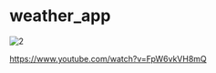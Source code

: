 # weather_app
![2](https://github.com/HnMCODING/weather_app/assets/76606134/8141adcb-d2c7-490a-8ec2-12a2e57208ce)

https://www.youtube.com/watch?v=FpW6vkVH8mQ
